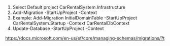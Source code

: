 ﻿1. Select Default project CarRentalSystem.Infrastructure
2. Add-Migration <migration-name> -StartUpProject <start-up-project-name> -Context <DbContext-class-name>
3. Example: Add-Migration InitialDomainTable -StartUpProject CarRentalSystem.Startup -Context CarRentalDbContext
4. Update-Database -StartUpProject <start-up-project-name> -Context <DbContext-class-name>

https://docs.microsoft.com/en-us/ef/core/managing-schemas/migrations/?t